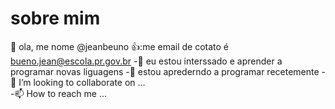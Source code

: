# sobre mim
👋 ola, me nome @jeanbeuno
 👍:me email de cotato é bueno.jean@escola.pr.gov.br
 -👀 eu estou interssado e aprender a programar novas liguagens
 -🌱 estou aprederndo a programar recetemente
 -💞️ I’m looking to collaborate on ...                         
 -📫 How to reach me ...
